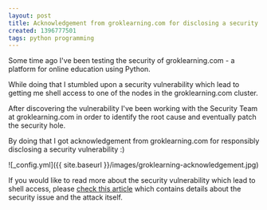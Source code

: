 ```yaml
---
layout: post
title: Acknowledgement from groklearning.com for disclosing a security vulnerability
created: 1396777501
tags: python programming
---
```

Some time ago I've been testing the security of
groklearning.com - a platform for online education using Python.

While doing that I stumbled upon a security vulnerability which lead
to getting me shell access to one of the nodes in the groklearning.com
cluster.

After discovering the vulnerability I've been working with the
Security Team at groklearning.com in order to identify the root cause
and eventually patch the security hole.

By doing that I got acknowledgement from groklearning.com for
responsibly disclosing a security vulnerability :)

![_config.yml]({{ site.baseurl }}/images/groklearning-acknowledgement.jpg)

If you would like to read more about the security vulnerability which
lead to shell access, please [check this article](/node/109) which
contains details about the security issue and the attack itself.
